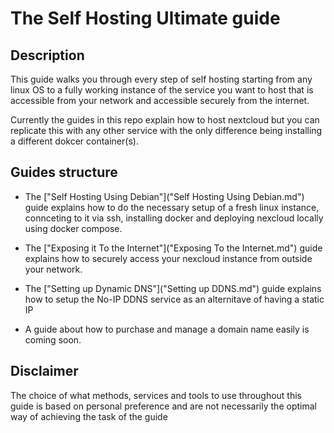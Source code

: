 # The Self Hosting Ultimate guide

## Description

This guide walks you through every step of self hosting starting from any linux OS to a fully working instance of the service you want to host that is accessible from your network and accessible securely from the internet.

Currently the guides in this repo explain how to host nextcloud but you can replicate this with any other service with the only difference being installing a different dokcer container(s).

## Guides structure

- The ["Self Hosting Using Debian"]("Self Hosting Using Debian.md") guide explains how to do the necessary setup of a fresh linux instance, connceting to it via ssh, installing docker and deploying nexcloud locally using docker compose.

- The ["Exposing it To the Internet"]("Exposing To the Internet.md")  guide explains how to securely access your nexcloud instance from outside your network.

- The ["Setting up Dynamic DNS"]("Setting up DDNS.md") guide explains how to setup the No-IP DDNS service as an alternitave of having a static IP

- A guide about how to purchase and manage a domain name easily is coming soon.

## Disclaimer

The choice of what methods, services and tools to use throughout this guide is based on personal preference and are not necessarily the optimal way of achieving the task of the guide
